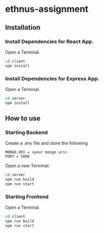 # ethnus-assignment

## Installation
### Install Dependencies for React App.
Open a Terminal.
``` bash
cd client
npm install
```
### Install Dependencies for Express App.
Open a Terminal.
``` bash
cd server
npm install
```

## How to use
### Starting Backend 
Create a .env file and store the following
``` text
MONGO_URI = <your mongo uri>
PORT = 5000
```
Open a new Terminal.
``` bash
cd server
npm run build
npm run start
```
### Starting Frontend 
Open a Terminal.
``` bash
cd client
npm run build
npm run start
```
